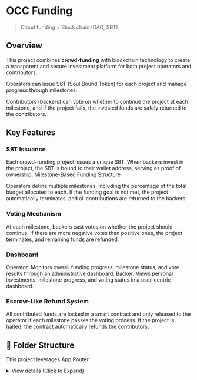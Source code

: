 # OCC Funding

> Cloud funding + Block chain (DAO, SBT)

## Overview

This project combines **crowd-funding** with blockchain technology to create a transparent and secure investment platform for both project operators and contributors.

Operators can issue SBT (Soul Bound Token) for each project and manage progress through milestones.

Contributors (backers) can vote on whether to continue the project at each milestone, and if the project fails, the invested funds are safely returned to the contributors.

## Key Features

### SBT Issuance

Each crowd-funding project issues a unique SBT.
When backers invest in the project, the SBT is bound to their wallet address, serving as proof of ownership.
Milestone-Based Funding Structure

Operators define multiple milestones, including the percentage of the total budget allocated to each.
If the funding goal is not met, the project automatically terminates, and all contributions are returned to the backers.

### Voting Mechanism

At each milestone, backers cast votes on whether the project should continue.
If there are more negative votes than positive ones, the project terminates, and remaining funds are refunded.

### Dashboard

Operator: Monitors overall funding progress, milestone status, and vote results through an administrative dashboard.
Backer: Views personal investments, milestone progress, and voting status in a user-centric dashboard.

### Escrow-Like Refund System

All contributed funds are locked in a smart contract and only released to the operator if each milestone passes the voting process.
If the project is halted, the contract automatically refunds the contributors.

## 📂 Folder Structure

This project leverages App Router

<details>
<summary>View details (Click to Expand)</summary>

```
occ-funding/
├── 🗂️ app/
│   ├── layout.tsx
│   ├── page.tsx
│   ├── 📄 about/
│   │   ├── page.tsx
│   │   └── ...
│   ├── 📊 dashboard/
│   │   ├── layout.tsx
│   │   ├── page.tsx
│   │   └── ⚙️ settings/
│   │       └── page.tsx
│   └── ...
├── 🔧 components/
│   ├── 🔘 button/
│   │   ├── BoxButton.tsx
│   │   └── ...
│   ├── 🃏 card/
│   │   ├── ProfileCard.tsx
│   │   └── ...
│   ├── ✅ input/
│   │   ├── CheckBox.tsx
│   │   └── ...
│   └── ...
├── 📚 lib/
│   ├── 🛠️ api/
│   │   ├── Fetch.ts
│   │   └── ...
│   ├── 🧰 utils/
│   │   ├── formatDate.ts
│   │   └── ...
│   └── ...
├── 🌐 public/
│   ├── 🖼️ images/
│   ├── 🖋️ fonts/
│   └── ...
├── 🎨 styles/
│   ├── globals.css
│   └── ...
├── 📝 types/
│   ├── index.d.ts
│   └── ...
├── 🛠️ .eslintrc.js
├── 🖌️ .prettierrc.json
├── ⚙️ next.config.js
├── 📄 tsconfig.json
├── 📦 package.json
└── ...
```

</details>
